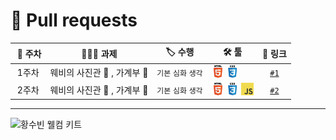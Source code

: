 <h1>📂 Pull requests</h1>

| 🌱 주차 | 👩🏻‍💻 과제 | 🏷️ 수행 | 🛠️ 툴 | 🔗 링크
|:---:|:---:|---|---|:---:|
| 1주차 | 웨비의 사진관 📸 , 가계부 💸 | `기본` `심화` `생각` | <code><img height="20" src="https://raw.githubusercontent.com/github/explore/80688e429a7d4ef2fca1e82350fe8e3517d3494d/topics/html/html.png"></code> <code><img height="20" src="https://raw.githubusercontent.com/github/explore/80688e429a7d4ef2fca1e82350fe8e3517d3494d/topics/css/css.png"></code> |[`#1`](https://github.com/DO-SOPT-WEB/SubinHwang/pull/1)|
| 2주차 | 웨비의 사진관 📸 , 가계부 💸 | `기본` `심화` `생각` | <code><img height="20" src="https://raw.githubusercontent.com/github/explore/80688e429a7d4ef2fca1e82350fe8e3517d3494d/topics/html/html.png"></code> <code><img height="20" src="https://raw.githubusercontent.com/github/explore/80688e429a7d4ef2fca1e82350fe8e3517d3494d/topics/css/css.png"></code> <code><img height="20" src="https://raw.githubusercontent.com/github/explore/80688e429a7d4ef2fca1e82350fe8e3517d3494d/topics/javascript/javascript.png"></code> |[`#2`](https://github.com/DO-SOPT-WEB/SubinHwang/pull/2)|


---
<img width="2000" alt="황수빈 웰컴 키트" src="https://github.com/DO-SOPT-WEB/SubinHwang/assets/97084864/e41fa74c-093d-4bc0-9925-2fa31706506c">
